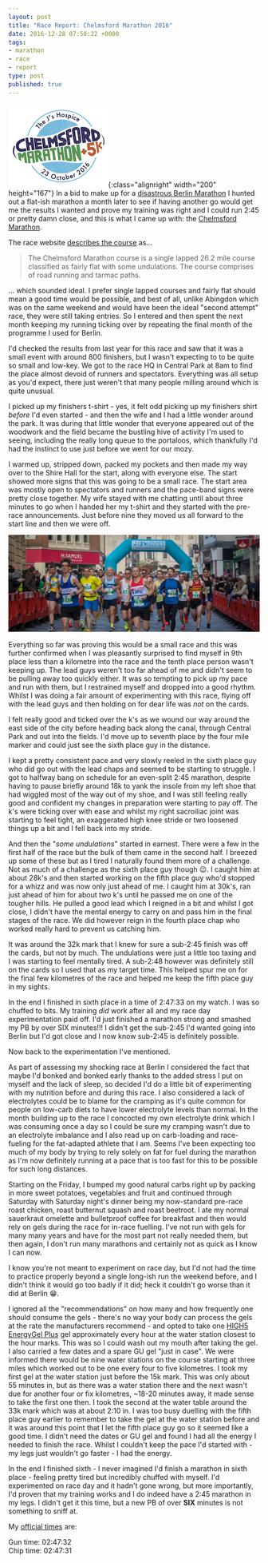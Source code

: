 ```yaml
---
layout: post
title: "Race Report: Chelmsford Marathon 2016"
date: 2016-12-28 07:50:22 +0000
tags:
- marathon
- race
- report
type: post
published: true
---
```


![Chelmsford Marathon - 23 October 2016](/assets/chelmsford-marathon-logo.jpg){:class="alignright" width="200" height="167"} In a bid to make up for a [disastrous Berlin Marathon](https://barefootrunner.co.uk/berlin-marathon-2016) I hunted out a flat-ish marathon a month later to see if having another go would get me the results I wanted and prove my training was right and I could run 2:45 or pretty damn close, and this is what I came up with: the [Chelmsford Marathon](http://www.chelmsfordmarathon.org.uk/).

The race website [describes the course](http://www.chelmsfordmarathon.org.uk/course-2016/) as...

> The Chelmsford Marathon course is a single lapped 26.2 mile course classified as fairly flat with some undulations. The course comprises of road running and tarmac paths.

... which sounded ideal. I prefer single lapped courses and fairly flat should mean a good time would be possible, and best of all, unlike Abingdon which was on the same weekend and would have been the ideal "second attempt" race, they were still taking entries.  So I entered and then spent the next month keeping my running ticking over by repeating the final month of the programme I used for Berlin.

I'd checked the results from last year for this race and saw that it was a small event with around 800 finishers, but I wasn't expecting to to be quite so small and low-key.  We got to the race HQ in Central Park at 8am to find the place almost devoid of runners and spectators.  Everything was all setup as you'd expect, there just weren't that many people milling around which is quite unusual.

I picked up my finishers t-shirt - yes, it felt odd picking up my finishers shirt _before_ I'd even started - and then the wife and I had a little wonder around the park. It was during that little wonder that everyone appeared out of the woodwork and the field became the bustling hive of activity I'm used to seeing, including the really long queue to the portaloos, which thankfully I'd had the instinct to use just before we went for our mozy.

I warmed up, stripped down, packed my pockets and then made my way over to the Shire Hall for the start, along with everyone else. The start showed more signs that this was going to be a small race. The start area was mostly open to spectators and runners and the pace-band signs were pretty close together. My wife stayed with me chatting until about three minutes to go when I handed her my t-shirt and they started with the pre-race announcements. Just before nine they moved us all forward to the start line and then we were off.

![Start of the 2016 Chelmsford Marathon](/assets/chelmsford-marathon-start-2016.jpg "Where's the wally?")

Everything so far was proving this would be a small race and this was further confirmed when I was pleasantly surprised to find myself in 9th place less than a kilometre into the race and the tenth place person wasn't keeping up. The lead guys weren't too far ahead of me and didn't seem to be pulling away too quickly either. It was so tempting to pick up my pace and run with them, but I restrained myself and dropped into a good rhythm. Whilst I was doing a fair amount of experimenting with this race, flying off with the lead guys and then holding on for dear life was _not_ on the cards.

I felt really good and ticked over the k's as we wound our way around the east side of the city before heading back along the canal, through Central Park and out into the fields. I'd move up to seventh place by the four mile marker and could just see the sixth place guy in the distance.

I kept a pretty consistent pace and very slowly reeled in the sixth place guy who did go out with the lead chaps and seemed to be starting to struggle. I got to halfway bang on schedule for an even-split 2:45 marathon, despite having to pause briefly around 18k to yank the insole from my left shoe that had wiggled most of the way out of my shoe, and I was still feeling really good and confident my changes in preparation were starting to pay off. The k's were ticking over with ease and whilst my right sacroiliac joint was starting to feel tight, an exaggerated high knee stride or two loosened things up a bit and I fell back into my stride.

And then the "_some undulations_" started in earnest.  There were a few in the first half of the race but the bulk of them came in the second half. I breezed up some of these but as I tired I naturally found them more of a challenge. Not as much of a challenge as the sixth place guy though 😉. I caught him at about 28k's and then started working on the fifth place guy who'd stopped for a whizz and was now only just ahead of me. I caught him at 30k's, ran just ahead of him for about two k's until he passed me on one of the tougher hills. He pulled a good lead which I reigned in a bit and whilst I got close, I didn't have the mental energy to carry on and pass him in the final stages of the race.  We did however reign in the fourth place chap who worked really hard to prevent us catching him.

It was around the 32k mark that I knew for sure a sub-2:45 finish was off the cards, but not by much.  The undulations were just a little too taxing and I was starting to feel mentally tired. A sub-2:48 however was definitely still on the cards so I used that as my target time.  This helped spur me on for the final few kilometres of the race and helped me keep the fifth place guy in my sights.

In the end I finished in sixth place in a time of 2:47:33 on my watch. I was so chuffed to bits. My training _did_ work after all and my race day experimentation paid off. I'd just finished a marathon strong and smashed my PB by over SIX minutes!!! I didn't get the sub-2:45 I'd wanted going into Berlin but I'd got close and I now know sub-2:45 is definitely possible.

Now back to the experimentation I've mentioned.

As part of assessing my shocking race at Berlin I considered the fact that maybe I'd bonked and bonked early thanks to the added stress I put on myself and the lack of sleep, so decided I'd do a little bit of experimenting with my nutrition before and during this race. I also considered a lack of electrolytes could be to blame for the cramping as it's quite common for people on low-carb diets to have lower electrolyte levels than normal.  In the month building up to the race I concocted my own electrolyte drink which I was consuming once a day so I could be sure my cramping wasn't due to an electrolyte imbalance and I also read up on carb-loading and race-fueling for the fat-adapted athlete that I am.  Seems I've been expecting too much of my body by trying to rely solely on fat for fuel during the marathon as I'm now definitely running at a pace that is too fast for this to be possible for such long distances.

Starting on the Friday, I bumped my good natural carbs right up by packing in more sweet potatoes, vegetables and fruit and continued through Saturday with Saturday night's dinner being my now-standard pre-race roast chicken, roast butternut squash and roast beetroot.  I ate my normal sauerkraut omelette and bulletproof coffee for breakfast and then would rely on gels during the race for in-race fuelling.  I've not run with gels for many many years and have for the most part not really needed them, but then again, I don't run many marathons and certainly not as quick as I know I can now.

I know you're not meant to experiment on race day, but I'd not had the time to practice properly beyond a single long-ish run the weekend before, and I didn't think it would go too badly if it did; heck it couldn't go worse than it did at Berlin 😁.

I ignored all the "recommendations" on how many and how frequently one should consume the gels - there's no way your body can process the gels at the rate the manufacturers recommend - and opted to take one [HIGH5 EnergyGel Plus](http://highfive.co.uk/product/caffeine/energy-gel-plus/) gel approximately every hour at the water station closest to the hour marks. This was so I could wash out my mouth after taking the gel. I also carried a few dates and a spare GU gel "just in case". We were informed there would be nine water stations on the course starting at three miles which worked out to be one every four to five kilometres.  I took my first gel at the water station just before the 15k mark. This was only about 55 minutes in, but as there was a water station there and the next wasn't due for another four or fix kilometres, ~18-20 minutes away, it made sense to take the first one then. I took the second at the water table around the 33k mark which was at about 2:10 in. I was too busy duelling with the fifth place guy earlier to remember to take the gel at the water station before and it was around this point that I let the fifth place guy go so it seemed like a good time.  I didn't need the dates or GU gel and found I had all the energy I needed to finish the race. Whilst I couldn't keep the pace I'd started with - my legs just wouldn't go faster - I had the energy.

In the end I finished sixth - I never imagined I'd finish a marathon in sixth place - feeling pretty tired but incredibly chuffed with myself. I'd experimented on race day and it hadn't gone wrong, but more importantly, I'd proven that my training works and I do indeed have a 2:45 marathon in my legs. I didn't get it this time, but a new PB of over **SIX** minutes is not something to sniff at.

My [official times](http://niceworkevents.blogspot.co.uk/2016/10/sunday-23rd-october-2016-chelmsford.html) are:

Gun time: 02:47:32  
Chip time: 02:47:31
